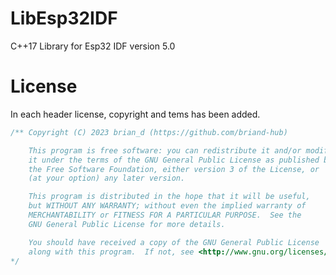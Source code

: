 # LibEsp32IDF

C++17 Library for Esp32 IDF version 5.0

# License

In each header license, copyright and tems has been added.

```C++
/** Copyright (C) 2023 brian_d (https://github.com/briand-hub)

    This program is free software: you can redistribute it and/or modify
    it under the terms of the GNU General Public License as published by
    the Free Software Foundation, either version 3 of the License, or
    (at your option) any later version.

    This program is distributed in the hope that it will be useful,
    but WITHOUT ANY WARRANTY; without even the implied warranty of
    MERCHANTABILITY or FITNESS FOR A PARTICULAR PURPOSE.  See the
    GNU General Public License for more details.

    You should have received a copy of the GNU General Public License
    along with this program.  If not, see <http://www.gnu.org/licenses/>.
*/
```
